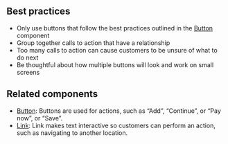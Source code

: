 ## Best practices

* Only use buttons that follow the best practices outlined in the [Button](https://github.com/Shopify/argo/tree/main/packages/argo-checkout/src/components/Button) component
* Group together calls to action that have a relationship
* Too many calls to action can cause customers to be unsure of what to do next
* Be thoughtful about how multiple buttons will look and work on small screens

## Related components

* [Button](https://github.com/Shopify/argo/tree/main/packages/argo-checkout/src/components/Button): Buttons are used for actions, such as “Add”, “Continue”, or “Pay now”, or “Save”.
* [Link](https://github.com/Shopify/argo/tree/main/packages/argo-checkout/src/components/Link): Link makes text interactive so customers can perform an action, such as navigating to another location.
